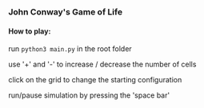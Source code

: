 ### John Conway's Game of Life


#### How to play:
run ```python3 main.py``` in the root folder

use '+' and '-' to increase / decrease the number of cells

click on the grid to change the starting configuration

run/pause simulation by pressing the 'space bar'
